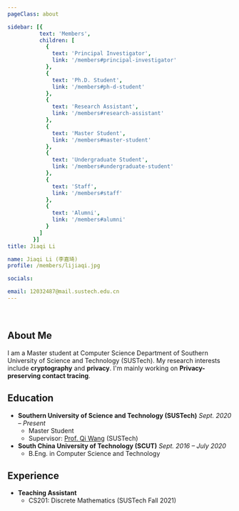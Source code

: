 ```yaml
---
pageClass: about

sidebar: [{
          text: 'Members',
          children: [
            {
              text: 'Principal Investigator',
              link: '/members#principal-investigator'
            },
            {
              text: 'Ph.D. Student',
              link: '/members#ph-d-student'
            },
            {
              text: 'Research Assistant',
              link: '/members#research-assistant'
            },
            {
              text: 'Master Student',
              link: '/members#master-student'
            },
            {
              text: 'Undergraduate Student',
              link: '/members#undergraduate-student'
            },
            {
              text: 'Staff',
              link: '/members#staff'
            },
            {
              text: 'Alumni',
              link: '/members#alumni'
            }
          ]
        }]
title: Jiaqi Li

name: Jiaqi Li (李嘉琦)
profile: /members/lijiaqi.jpg

socials:

email: 12032487@mail.sustech.edu.cn
---
```

<div style="padding: 2%"></div>
<ProfileSection :frontmatter="$page.frontmatter" />

## About Me

I am a Master student at Computer Science Department of Southern University of Science and Technology (SUSTech). My research interests include **cryptography** and **privacy**. I'm mainly working on **Privacy-preserving contact tracing**.

## Education

- **Southern University of Science and Technology (SUSTech)** *Sept. 2020 – Present* 
  - Master Student
  - Supervisor:  [Prof. Qi Wang](http://cse.sustech.edu.cn/faculty/~wangqi/) (SUSTech)
- **South China University of Technology (SCUT)** *Sept. 2016 – July 2020*
  - B.Eng. in Computer Science and Technology 

## Experience

- **Teaching Assistant**
  - CS201: Discrete Mathematics (SUSTech Fall 2021) 



<!-- Custom style for this page -->

<style lang="stylus">

.theme-container.about .page
  font-size 14px
  font-family "lucida grande", "lucida sans unicode", lucida, "Helvetica Neue", Helvetica, Arial, sans-serif;
  p
    margin 0 0 0.5rem
  p, ul, ol
    line-height normal
  a
    font-weight normal
  .theme-default-content:not(.custom) > h2
    margin-bottom 0.5rem
  .theme-default-content:not(.custom) > h2:first-child + p
    margin-top 0.5rem
  .theme-default-content:not(.custom) > h3
    padding-top 4rem

  /* Override */
  .md-card
    margin-top 0.5em
    .card-image
      padding 0.2rem
      img
        max-width 120px
        max-height 120px
    .card-content p
      -webkit-margin-after 0.2em

@media (max-width: 419px)
  .theme-container.about .page
    p, ul, ol
      line-height 1.5

    .md-card
      .card-image
        img 
          width 100%
          max-width 400px

</style>
